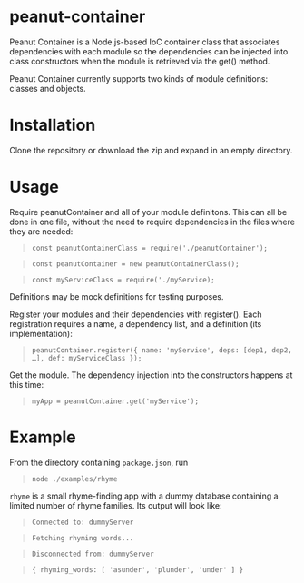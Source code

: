 # peanut-container

Peanut Container is a Node.js-based IoC container class that associates dependencies with each module so the dependencies can be injected into class constructors when the module is retrieved via the get() method.

Peanut Container currently supports two kinds of module definitions: classes and objects.

# Installation

Clone the repository or download the zip and expand in an empty directory.

# Usage

Require peanutContainer and all of your module definitons. This can all be done in one file, without the need to require dependencies in the files where they are needed:

> `const peanutContainerClass = require('./peanutContainer');`

> `const peanutContainer = new peanutContainerClass();`

> `const myServiceClass = require('./myService);`


Definitions may be mock definitions for testing purposes.

Register your modules and their dependencies with register(). Each registration requires a name, a dependency list, and a definition (its implementation):

> `peanutContainer.register({ name: 'myService', deps: [dep1, dep2, …], def: myServiceClass });`

Get the module. The dependency injection into the constructors happens at this time:

> `myApp = peanutContainer.get('myService');`

# Example

From the directory containing `package.json`, run

> `node ./examples/rhyme`

`rhyme` is a small rhyme-finding app with a dummy database containing a limited number of rhyme families. Its output will look like:

> `Connected to: dummyServer`

> `Fetching rhyming words...`

> `Disconnected from: dummyServer`

> `{ rhyming_words: [ 'asunder', 'plunder', 'under' ] }`

